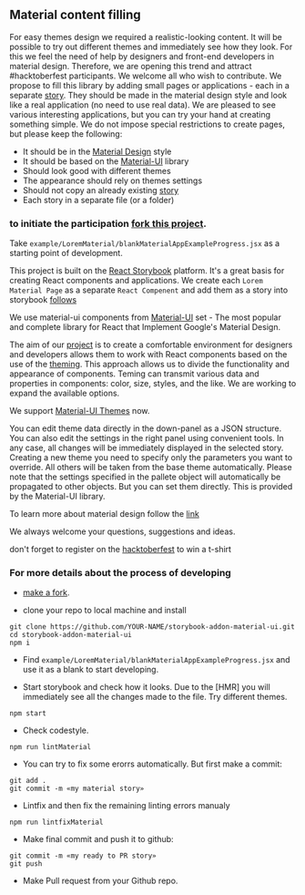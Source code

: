 
## Material content filling

For easy themes design we required a realistic-looking content. It will be possible to try out different themes and immediately see how they look. For this we feel the need of help by designers and front-end developers in material design. Therefore, we are opening this trend and attract #hacktoberfest participants. We welcome all who wish to contribute.
We propose to fill this library by adding small pages or applications - each in a separate [story](https://sm-react.github.io/storybook-addon-material-ui/?theme-ind=0&theme-sidebar=false&theme-full=false&selectedKind=Material%20App&selectedStory=Hactoberfest%20issues%3A&full=0&down=1&left=1&panelRight=0&downPanel=sm%2Fstorybook-addon-material-ui%2Fmaterial-panel). They should be made in the material design style and look like a real application (no need to use real data). We are pleased to see various interesting applications, but you can try your hand at creating something simple.
We do not impose special restrictions to create pages, but please keep the following:
- It should be in the [Material Design](https://material.google.com/) style
- It should be based on the [Material-UI](http://www.material-ui.com/#/) library
- Should look good with different themes
- The appearance should rely on themes settings
- Should not copy an already existing [story](https://sm-react.github.io/storybook-addon-material-ui)
- Each story in a separate file (or a folder)

### to initiate the participation [fork this project](https://github.com/sm-react/storybook-addon-material-ui/fork).
Take `example/LoremMaterial/blankMaterialAppExampleProgress.jsx` as a starting point of development.

This project is built on the [React Storybook](https://getstorybook.io/docs) platform. It's a great basis for creating React components and applications. We create each `Lorem Material Page` as a separate `React Compenent` and add them as a story into storybook [follows](https://github.com/sm-react/storybook-addon-material-ui/blob/master/example/stories/index.js#L48)

We use material-ui components from [Material-UI](http://www.material-ui.com/#/) set  - The most popular and complete library for React that Implement Google's Material Design.

The aim of our [project](https://github.com/sm-react/storybook-addon-material-ui) is to create a comfortable environment for designers and developers allows them to work with React components based on the use of the [theming](https://facebook.github.io/react/docs/context.html#passing-info-automatically-through-a-tree). This approach allows us to divide the functionality and appearance of components. Teming can transmit various data and properties in components: color, size, styles, and the like. We are working to expand the available options.

We support [Material-UI Themes](http://www.material-ui.com/#/customization/themes) now.

You can edit theme data directly in the down-panel as a JSON structure. You can also edit the settings in the right panel using convenient tools. In any case, all changes will be immediately displayed in the selected story. Creating a new theme you need to specify only the parameters you want to override. All others will be taken from the base theme automatically. Please note that the settings specified in the pallete object will automatically be propagated to other objects. But you can set them directly. This is provided by the Material-UI library.

To learn more about material design follow the [link](https://material.google.com/)

We always welcome your questions, suggestions and ideas.

don't forget to register on the [hacktoberfest]() to win a t-shirt

### For more details about the process of developing
- [make a fork]().

- clone your repo to local machine and install
```
git clone https://github.com/YOUR-NAME/storybook-addon-material-ui.git
cd storybook-addon-material-ui
npm i
```

- Find `example/LoremMaterial/blankMaterialAppExampleProgress.jsx` and use it as a blank to start developing.

- Start storybook and check how it looks. Due to the [HMR] you will immediately see all the changes made to the file. Try different themes.
```
npm start
```

- Check codestyle.
```
npm run lintMaterial
```

- You can try to fix some erorrs automatically. But first make a commit:
```
git add .
git commit -m «my material story»
```

- Lintfix and then fix the remaining linting errors manualy
```
npm run lintfixMaterial
```

- Make final commit and push it to github:
```
git commit -m «my ready to PR story»
git push

```
- Make  Pull request from your Github repo.

